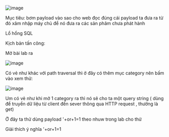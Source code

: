 ![image](https://github.com/user-attachments/assets/d2532f95-9833-4c51-89d7-5a8f99ecd9b3)

Mục tiêu: bơm payload vào sao cho web đọc đúng cái payload ta đưa ra từ đó xâm nhập máy chủ để nó đưa ra các sản phâm chưa phát hành

Lổ hổng SQL 

Kịch bản tấn công:

Mở bài lab ra 

![image](https://github.com/user-attachments/assets/ffe9e739-05de-4359-b213-d67c6b25ee8e)

Có vẻ như khác với path traversal thì ở đây có thêm mục category nên bấm vào xem thử:

![image](https://github.com/user-attachments/assets/3703a7a0-38cc-4668-a784-16997c416f8a)

Um có vẻ như khi mở 1 category ra thì nó sẽ cho ta một query string ( dùng để truyền dữ liệu từ client đến sever thông qua HTTP request , thường là get)

Ở đây ta thử dùng payload '+or+1=1 theo nhuw trong lab cho thử 

Giải thích ý nghĩa '+or+1=1
